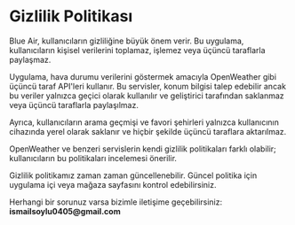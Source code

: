 <!DOCTYPE html>
<html lang="tr">
<head>
  <meta charset="UTF-8">
  <title>Blue Air Gizlilik Politikası</title>
</head>
<body>
  <h1>Gizlilik Politikası</h1>
  <p>Blue Air, kullanıcıların gizliliğine büyük önem verir. Bu uygulama, kullanıcıların kişisel verilerini toplamaz, işlemez veya üçüncü taraflarla paylaşmaz.</p>
  <p>Uygulama, hava durumu verilerini göstermek amacıyla OpenWeather gibi üçüncü taraf API'leri kullanır. Bu servisler, konum bilgisi talep edebilir ancak bu veriler yalnızca geçici olarak kullanılır ve geliştirici tarafından saklanmaz veya üçüncü taraflarla paylaşılmaz.</p>
  <p>Ayrıca, kullanıcıların arama geçmişi ve favori şehirleri yalnızca kullanıcının cihazında yerel olarak saklanır ve hiçbir şekilde üçüncü taraflara aktarılmaz.</p>
  <p>OpenWeather ve benzeri servislerin kendi gizlilik politikaları farklı olabilir; kullanıcıların bu politikaları incelemesi önerilir.</p>
  <p>Gizlilik politikamız zaman zaman güncellenebilir. Güncel politika için uygulama içi veya mağaza sayfasını kontrol edebilirsiniz.</p>
  <p>Herhangi bir sorunuz varsa bizimle iletişime geçebilirsiniz: <strong>ismailsoylu0405@gmail.com</strong></p>
</body>
</html>
